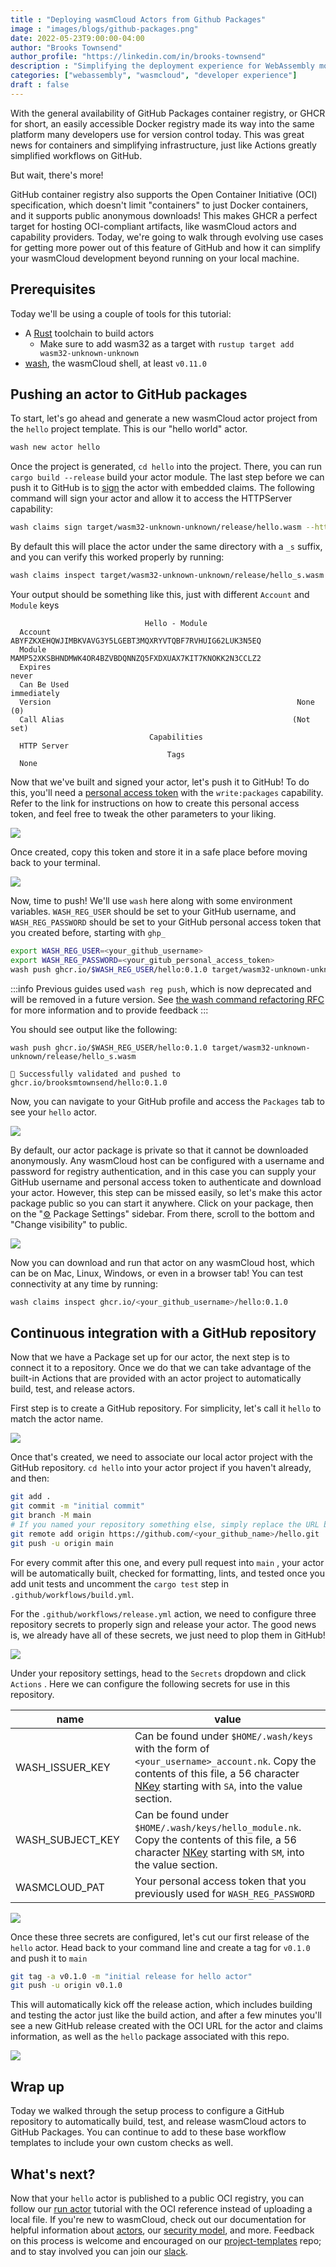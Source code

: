 ```yaml
---
title : "Deploying wasmCloud Actors from Github Packages"
image : "images/blogs/github-packages.png"
date: 2022-05-23T9:00:00-04:00
author: "Brooks Townsend"
author_profile: "https://linkedin.com/in/brooks-townsend"
description : "Simplifying the deployment experience for WebAssembly modules."
categories: ["webassembly", "wasmcloud", "developer experience"]
draft : false
---
```


With the general availability of GitHub Packages container registry, or GHCR for short, an easily accessible Docker registry made its way into the same platform many developers use for version control today. This was great news for containers and simplifying infrastructure, just like Actions greatly simplified workflows on GitHub.

But wait, there's more!

GitHub container registry also supports the Open Container Initiative (OCI) specification, which doesn't limit "containers" to just Docker containers, and it supports public anonymous downloads! This makes GHCR a perfect target for hosting OCI-compliant artifacts, like wasmCloud actors and capability providers. Today, we're going to walk through evolving use cases for getting more power out of this feature of GitHub and how it can simplify your wasmCloud development beyond running on your local machine.



Prerequisites
-------------

Today we'll be using a couple of tools for this tutorial:

*   A <u>[Rust](https://www.rust-lang.org/tools/install)</u> toolchain to build actors
    *   Make sure to add wasm32 as a target with `rustup target add wasm32-unknown-unknown`
*   <u>[wash](docs/installation/)</u>, the wasmCloud shell, at least `v0.11.0`

Pushing an actor to GitHub packages
-----------------------------------

To start, let's go ahead and generate a new wasmCloud actor project from the `hello` project template. This is our "hello world" actor.

```bash
wash new actor hello
```

Once the project is generated, `cd hello` into the project. There, you can run `cargo build --release` build your actor module. The last step before we can push it to GitHub is to <u>[sign](https://wasmcloud.dev/app-dev/std-caps/#sign-the-actor)</u> the actor with embedded claims. The following command will sign your actor and allow it to access the HTTPServer capability:

```bash
wash claims sign target/wasm32-unknown-unknown/release/hello.wasm --http_server --name Hello
```

By default this will place the actor under the same directory with a `_s` suffix, and you can verify this worked properly by running:

```bash
wash claims inspect target/wasm32-unknown-unknown/release/hello_s.wasm
```

Your output should be something like this, just with different `Account` and `Module` keys

```plain
                              Hello - Module
  Account       ABYFZKXEHQWJIMBKVAVG3Y5LGEBT3MQXRYVTQBF7RVHUIG62LUK3N5EQ
  Module        MAMP52XKSBHNDMWK4OR4BZVBDQNNZQ5FXDXUAX7KIT7KNOKK2N3CCLZ2
  Expires                                                          never
  Can Be Used                                                immediately
  Version                                                       None (0)
  Call Alias                                                   (Not set)
                               Capabilities
  HTTP Server
                                   Tags
  None
```



Now that we've built and signed your actor, let's push it to GitHub! To do this, you'll need a <u>[personal access token](https://docs.github.com/en/authentication/keeping-your-account-and-data-secure/creating-a-personal-access-token)</u> with the `write:packages` capability. Refer to the link for instructions on how to create this personal access token, and feel free to tweak the other parameters to your liking.

![](../../images/blogs/ghcr-actions/new-pat.png)

Once created, copy this token and store it in a safe place before moving back to your terminal.

![](../../images/blogs/ghcr-actions/pat-created.png)

Now, time to push! We'll use `wash` here along with some environment variables. `WASH_REG_USER` should be set to your GitHub username, and `WASH_REG_PASSWORD` should be set to your GitHub personal access token that you created before, starting with `ghp_`

```bash
export WASH_REG_USER=<your_github_username>
export WASH_REG_PASSWORD=<your_gitub_personal_access_token>
wash push ghcr.io/$WASH_REG_USER/hello:0.1.0 target/wasm32-unknown-unknown/release/hello_s.wasm
```
:::info
Previous guides used `wash reg push`, which is now deprecated and will be removed in a future version.
See [the wash command refactoring RFC](https://github.com/wasmCloud/wash/issues/538) for more information and to provide feedback
:::

You should see output like the following:

```plain
wash push ghcr.io/$WASH_REG_USER/hello:0.1.0 target/wasm32-unknown-unknown/release/hello_s.wasm

🚿 Successfully validated and pushed to ghcr.io/brooksmtownsend/hello:0.1.0
```

Now, you can navigate to your GitHub profile and access the `Packages` tab to see your `hello` actor.

![](../../images/blogs/ghcr-actions/package.png)

By default, our actor package is private so that it cannot be downloaded anonymously. Any wasmCloud host can be configured with a username and password for registry authentication, and in this case you can supply your GitHub username and personal access token to authenticate and download your actor. However, this step can be missed easily, so let's make this actor package public so you can start it anywhere. Click on your package, then on the "[⚙️](https://emojipedia.org/gear/) Package Settings" sidebar. From there, scroll to the bottom and "Change visibility" to public.

![](../../images/blogs/ghcr-actions/change-visibility.png)

Now you can download and run that actor on any wasmCloud host, which can be on Mac, Linux, Windows, or even in a browser tab! You can test connectivity at any time by running:

```bash
wash claims inspect ghcr.io/<your_github_username>/hello:0.1.0
```

Continuous integration with a GitHub repository
-----------------------------------------------

Now that we have a Package set up for our actor, the next step is to connect it to a repository. Once we do that we can take advantage of the built-in Actions that are provided with an actor project to automatically build, test, and release actors.



First step is to create a GitHub repository. For simplicity, let's call it `hello` to match the actor name.

![](../../images/blogs/ghcr-actions/create-repo.png)

Once that's created, we need to associate our local actor project with the GitHub repository. `cd hello` into your actor project if you haven't already, and then:

```bash
git add .
git commit -m "initial commit"
git branch -M main
# If you named your repository something else, simply replace the URL below
git remote add origin https://github.com/<your_github_name>/hello.git
git push -u origin main
```

For every commit after this one, and every pull request into `main` , your actor will be automatically built, checked for formatting, lints, and tested once you add unit tests and uncomment the `cargo test` step in `.github/workflows/build.yml`.



For the `.github/workflows/release.yml` action, we need to configure three repository secrets to properly sign and release your actor. The good news is, we already have all of these secrets, we just need to plop them in GitHub!

![](../../images/blogs/ghcr-actions/repo-secrets.png)

Under your repository settings, head to the `Secrets` dropdown and click `Actions` . Here we can configure the following secrets for use in this repository.

| <div style="width:175px">**name**</div> | **value** |
| ---| --- |
| WASH\_ISSUER\_KEY | Can be found under `$HOME/.wash/keys` with the form of `<your_username>_account.nk`. Copy the contents of this file, a 56 character <u>[NKey](https://docs.nats.io/running-a-nats-service/configuration/securing_nats/auth_intro/nkey_auth)</u> starting with `SA`, into the value section. |
| WASH\_SUBJECT\_KEY | Can be found under `$HOME/.wash/keys/hello_module.nk`. Copy the contents of this file, a 56 character <u>[NKey](https://docs.nats.io/running-a-nats-service/configuration/securing_nats/auth_intro/nkey_auth)</u> starting with `SM`, into the value section. |
| WASMCLOUD\_PAT | Your personal access token that you previously used for `WASH_REG_PASSWORD` |

![](../../images/blogs/ghcr-actions/required-secrets.png)

Once these three secrets are configured, let's cut our first release of the `hello` actor. Head back to your command line and create a tag for `v0.1.0` and push it to `main`

```bash
git tag -a v0.1.0 -m "initial release for hello actor"
git push -u origin v0.1.0
```

This will automatically kick off the release action, which includes building and testing the actor just like the build action, and after a few minutes you'll see a new GitHub release created with the OCI URL for the actor and claims information, as well as the `hello` package associated with this repo.

![](../../images/blogs/ghcr-actions/release.png)

Wrap up
-------

Today we walked through the setup process to configure a GitHub repository to automatically build, test, and release wasmCloud actors to GitHub Packages. You can continue to add to these base workflow templates to include your own custom checks as well.



What's next?
------------

Now that your `hello` actor is published to a public OCI registry, you can follow our <u>[run actor](https://wasmcloud.dev/app-dev/create-actor/run/)</u> tutorial with the OCI reference instead of uploading a local file. If you're new to wasmCloud, check out our documentation for helpful information about <u>[actors](https://wasmcloud.dev/reference/host-runtime/actors/)</u>, our <u>[security model](https://wasmcloud.dev/reference/host-runtime/security/)</u>, and more. Feedback on this process is welcome and encouraged on our <u>[project-templates](https://github.com/wasmcloud/project-templates)</u> repo; and to stay involved you can join our <u>[slack](https://slack.wasmcloud.com/)</u>.
